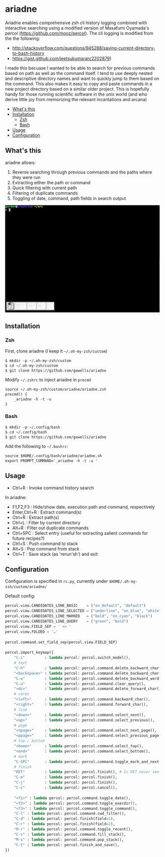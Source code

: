 # ariadne

Ariadne enables comprehensive zsh cli history logging combined with interactive searching
using a modified version of Masafumi Oyamada's percol (https://github.com/mooz/percol). 
The cli logging is modified from the the following:

- http://stackoverflow.com/questions/945288/saving-current-directory-to-bash-history
- https://gist.github.com/jeetsukumaran/2202879)

I made this becuase I wanted to be able to search for previous commands based on path as
well as the command itself. I tend to use deeply nested and descriptive directory names
and want to quickly jump to them based on the command. This also makes it easy to copy
and paste commands in a new project directory based on a similar older project. This is 
hopefully handy for those running scientific software in the unix world (and who derive 
little joy from memorizing the relevant incantations and arcana)

- [What's this](#whats-this)
- [Installation](#installation)
  - [Zsh](#zsh)
  - [Bash](#bash)
- [Usage](#usage)
- [Configuration](#configuration)

## What's this

ariadne allows:

1. Reverse searching through previous commands and the paths where they were run
2. Extracting either the path or command
3. Quick filtering with current path
4. Filtering of duplicate commands
5. Toggling of date, command, path fields in search output

![animation](https://github.com/gawells/demos/blob/master/ariadne1.gif)


## Installation

### Zsh

First, clone ariadne (I keep it `~/.oh-my-zsh/custom`)

    $ mkdir -p ~/.oh-my-zsh/custom
    $ cd ~/.oh-my-zsh/custom
    $ git clone https://github.com/gawells/ariadne

Modify `~/.zshrc` to inject ariadne in `precmd`
    
    source ~/.oh-my-zsh/custom/ariadne/ariadne.zsh
    precmd() {
        _ariadne -h -t -u 
    }

### Bash

    $ mkdir -p ~/.config/bash
    $ cd ~/.config/bash
    $ git clone https://github.com/gawells/ariadne

Add the following to `~/.bashrc`:

    source $HOME/.config/bash/ariadne/ariadne.sh
    export PROMPT_COMMAND='_ariadne -h -t -u '

## Usage

- Ctrl+R          : Invoke command history search

In ariadne:

- F1,F2,F3        : Hide/show date, execution path and command, respectively
- Enter,Ctrl+R    : Extract command(s)
- Ctrl+R          : Extract path(s)
- Ctrl+L          : Filter by current directory
- Alt+R           : Filter out duplicate commands
- Ctrl+SPC        : Select entry (useful for extracting salient commands for future recipes?)
- Ctrl+S          : Push command to stack
- Alt+S           : Pop command from stack
- Ctrl+T          : Save stack (as 'rerun'sh') and exit

## Configuration

Configuration is specified in `rc.py`, currently under `$HOME/.oh-my-zsh/custom/ariadne/`

Default config:

```python
percol.view.CANDIDATES_LINE_BASIC    = ("on_default", "default")
percol.view.CANDIDATES_LINE_SELECTED = ("underline", "on_blue", "white","bold")
percol.view.CANDIDATES_LINE_MARKED   = ("bold", "on_cyan", "black")
percol.view.CANDIDATES_LINE_QUERY    = ("green", "bold")
percol.view.FIELD_SEP = ' <> '
percol.view.FOLDED = '…'

percol.command.set_field_sep(percol.view.FIELD_SEP)

percol.import_keymap({
    "C-i"         : lambda percol: percol.switch_model(),
    # text
    "C-h"         : lambda percol: percol.command.delete_backward_char(),
    "<backspace>" : lambda percol: percol.command.delete_backward_char(),
    "C-w"         : lambda percol: percol.command.delete_backward_word(),
    "C-u"         : lambda percol: percol.command.clear_query(),
    "<dc>"        : lambda percol: percol.command.delete_forward_char(),
    # caret
    "<left>"      : lambda percol: percol.command.backward_char(),
    "<right>"     : lambda percol: percol.command.forward_char(),
    # line
    "<down>"      : lambda percol: percol.command.select_next(),
    "<up>"        : lambda percol: percol.command.select_previous(),
    # page
    "<npage>"     : lambda percol: percol.command.select_next_page(),
    "<ppage>"     : lambda percol: percol.command.select_previous_page(),
    # top / bottom
    "<home>"      : lambda percol: percol.command.select_top(),
    "<end>"       : lambda percol: percol.command.select_bottom(),
    # mark
    "C-SPC"       : lambda percol: percol.command.toggle_mark_and_next(),
    # finish
    "RET"         : lambda percol: percol.finish(), # Is RET never sent? #seems not, doesn't respond to finish_f either - gaw
    "C-m"         : lambda percol: percol.finish(),
    "C-j"         : lambda percol: percol.finish(),
    "C-c"         : lambda percol: percol.cancel(),

    "<f1>" : lambda percol: percol.command.toggle_date(),
    "<f2>" : lambda percol: percol.command.toggle_execdir(),
    "<f3>" : lambda percol: percol.command.toggle_command(),
    "C-l" : lambda percol: percol.command.cwd_filter(),
    "C-d" : lambda percol: percol.finish(field=1),
    "C-r" : lambda percol: percol.finish(field=2),
    "M-r" : lambda percol: percol.command.toggle_recent(),
    "C-s" : lambda percol: percol.command.fill_stack(),
    "M-s" : lambda percol: percol.command.pop_stack(),
    "C-t" : lambda percol: percol.finish_and_save(),
})    
```

